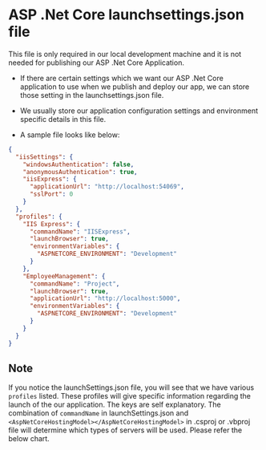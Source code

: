 # ASP .Net Core launchsettings.json file

This file is only required in our local development machine and it is not needed for publishing our ASP .Net Core Application.

- If there are certain settings which we want our ASP .Net Core application to use when we publish and deploy our app, we can store those setting in the launchsettings.json file.

- We usually store our application configuration settings and environment specific details in this file.

- A sample file looks like below:

```json
{
  "iisSettings": {
    "windowsAuthentication": false,
    "anonymousAuthentication": true,
    "iisExpress": {
      "applicationUrl": "http://localhost:54069",
      "sslPort": 0
    }
  },
  "profiles": {
    "IIS Express": {
      "commandName": "IISExpress",
      "launchBrowser": true,
      "environmentVariables": {
        "ASPNETCORE_ENVIRONMENT": "Development"
      }
    },
    "EmployeeManagement": {
      "commandName": "Project",
      "launchBrowser": true,
      "applicationUrl": "http://localhost:5000",
      "environmentVariables": {
        "ASPNETCORE_ENVIRONMENT": "Development"
      }
    }
  }
}
```

## **Note**

If you notice the launchSettings.json file, you will see that we have various `profiles` listed. These profiles will give specific information regarding the launch of the our application. The keys are self explanatory. The combination of `commandName` in launchSettings.json and `<AspNetCoreHostingModel></AspNetCoreHostingModel>` in .csproj or .vbproj file will determine which types of servers will be used. Please refer the below chart.
